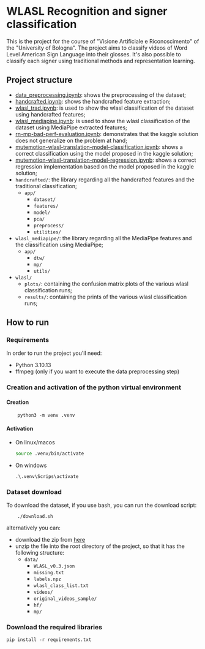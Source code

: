 # WLASL Recognition and signer classification

This is the project for the course of "Visione Artificiale e Riconoscimento" of the "University of Bologna".
The project aims to classify videos of Word Level American Sign Language into their glosses.
It's also possible to classify each signer using traditional methods and representation learning.

## Project structure
- [data_preprocessing.ipynb](./data_preprocessing.ipynb): shows the preprocessing of the dataset;
- [handcrafted.ipynb](./handcrafted.ipynb): shows the handcrafted feature extraction;
- [wlasl_trad.ipynb](./wlasl_trad.ipynb): is used to show the wlasl classification of the dataset using handcrafted features;
- [wlasl_mediapipe.ipynb](./wlasl_mediapipe.ipynb): is used to show the wlasl classification of the dataset using MediaPipe extracted features;
- [rn-mp-bad-perf-evaluation.ipynb](./rn-mp-bad-perf-evaluation.ipynb): demonstrates that the kaggle solution does not generalize on the problem at hand;
- [mutemotion-wlasl-translation-model-classification.ipynb](./mutemotion-wlasl-translation-model-classification.ipynb): shows a correct classification using the model proposed in the kaggle solution;
- [mutemotion-wlasl-translation-model-regression.ipynb](./mutemotion-wlasl-translation-model-regression.ipynb): shows a correct regression implementation based on the model proposed in the kaggle solution;
- `handcrafted/`: the library regarding all the handcrafted features and the traditional classification;
    - `app/`
        - `dataset/`
        - `features/`
        - `model/`
        - `pca/`
        - `preprocess/`
        - `utilities/`
- `wlasl_mediapipe/`: the library regarding all the MediaPipe features and the classification using MediaPipe;
    - `app/`
        - `dtw/`
        - `mp/`
        - `utils/`
- `wlasl/`
    - `plots/`: containing the confusion matrix plots of the various wlasl classification runs;
    - `results/`: containing the prints of the various wlasl classification runs;

<!-- TODO fix structure after signer classification -->

## How to run

### Requirements
In order to run the project you'll need:
- Python 3.10.13
- ffmpeg (only if you want to execute the data preprocessing step)

### Creation and activation of the python virtual environment
#### Creation

```shell
    python3 -m venv .venv
```

#### Activation
- On linux/macos
    ```bash
    source .venv/bin/activate
    ```
- On windows
    ```shell
    .\.venv\Scrips\activate
    ```
### Dataset download
To download the dataset, if you use bash, you can run the download script:
```shell
    ./download.sh
```
alternatively you can:
- download the zip from [here](https://drive.google.com/file/d/1QbuUJbwrq0D3hU8-sEePb4tJ87t2WA8r/view?usp=drive_link)
- unzip the file into the root directory of the project, so that it has the following structure:
  - `data/`
    - `WLASL_v0.3.json`
    - `missing.txt`
    - `labels.npz`
    - `wlasl_class_list.txt`
    - `videos/`
    - `original_videos_sample/`
    - `hf/`
    - `mp/`

### Download the required libraries
```shell
pip install -r requirements.txt
```



